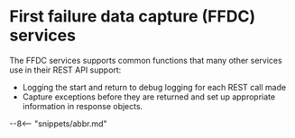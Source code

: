 <!-- SPDX-License-Identifier: CC-BY-4.0 -->
<!-- Copyright Contributors to the ODPi Egeria project 2020. -->


# First failure data capture (FFDC) services

The FFDC services supports common functions that many other services use in their REST API support:

* Logging the start and return to debug logging for each REST call made
* Capture exceptions before they are returned and set up appropriate information in response objects.

--8<-- "snippets/abbr.md"